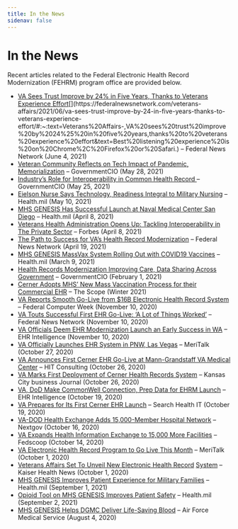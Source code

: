 ```yaml
---
title: In the News
sidenav: false
---
```

# In the News

Recent articles related to the Federal Electronic Health Record Modernization (FEHRM) program office are provided below.

* [VA Sees Trust Improve by 24% in Five Years, Thanks to Veterans Experience Effort](https://federalnewsnetwork.com/veterans-affairs/2021/06/va-sees-trust-improve-by-24-in-five-years-thanks-to-veterans-experience-effort/#:~:text=Veterans%20Affairs-,VA%20sees%20trust%20improve%20by%2024%25%20in%20five%20years,thanks%20to%20veterans%20experience%20effort&text=Best%20listening%20experience%20is%20on%20Chrome%2C%20Firefox%20or%20Safari.)[](https://federalnewsnetwork.com/veterans-affairs/2021/06/va-sees-trust-improve-by-24-in-five-years-thanks-to-veterans-experience-effort/#:~:text=Veterans%20Affairs-,VA%20sees%20trust%20improve%20by%2024%25%20in%20five%20years,thanks%20to%20veterans%20experience%20effort&text=Best%20listening%20experience%20is%20on%20Chrome%2C%20Firefox%20or%20Safari.) – Federal News Network (June 4, 2021)
* [Veteran Community Reflects on Tech Impact of Pandemic, Memorialization](file:///C:/Users/572538/Downloads/https:/governmentciomedia.com/veteran-community-reflects-tech-impact-pandemic-memorialization) – GovernmentCIO (May 28, 2021)
* [Industry’s Role for Interoperability in Common Health Record ](https://gcc02.safelinks.protection.outlook.com/?url=https%3A%2F%2Fgovernmentciomedia.com%2Findustrys-role-interoperability-common-health-record)– GovernmentCIO (May 25, 2021) 
* [Eielson Nurse Says Technology, Readiness Integral to Military Nursing](https://www.health.mil/News/Articles/2021/05/10/Eielson-nurse-says-technology-readiness-integral-to-military-nursing?page=7#pagingAnchor) – Health.mil (May 10, 2021)
* [MHS GENESIS Has Successful Launch at Naval Medical Center San Diego](https://health.mil/News/Articles/2021/04/08/MHS-GENESIS-has-successful-launch-at-Naval-Medical-Center-San-Diego) – Health.mil (April 8, 2021)
* [Veterans Health Administration Opens Up: Tackling Interoperability in The Private Sector](file:///C:/Users/572538/Downloads/https:/Caution-www.forbes.com/sites/forbestechcouncil/2021/04/08/veterans-health-administration-opens-up-tackling-interoperability-in-the-private-sector) – Forbes (April 8, 2021)
* [The Path to Success for VA’s Health Record Modernization](file:///C:/Users/572538/Downloads/https:/federalnewsnetwork.com/commentary/2021/04/the-path-to-success-for-vas-health-record-modernization) – Federal News Network (April 19, 2021)
* [MHS GENESIS MassVax System Rolling Out with COVID19 Vaccines](https://health.mil/News/Articles/2021/03/09/MHS-GENESIS-MassVax-system-rolling-out-with-COVID19-vaccines) – Health.mil (March 9, 2021)
* [Health Records Modernization Improving Care, Data Sharing Across Government](file:///C:/Users/572538/Downloads/https:/governmentciomedia.com/health-records-modernization-improving-care-data-sharing-across-government) – GovernmentCIO (February 1, 2021)
* [Cerner Adopts MHS’ New Mass Vaccination Process for their Commercial EHR](https://www.google.com/url?sa=t&rct=j&q=&esrc=s&source=web&cd=&ved=2ahUKEwjP4sPck_nwAhWBGVkFHf4DBT0QFjAAegQIAhAD&url=https%3A%2F%2Fhealth.mil%2FReference-Center%2FPublications%2F2021%2F02%2F01%2FThe-Scope-PEO-DHMS-External-Newsletter-Winter-2021&usg=AOvVaw14byk4mk0g8HSTQl0_Y-lP) – The Scope (Winter 2021)
* [VA Reports Smooth Go-Live from $16B Electronic Health Record System](https://fcw.com/articles/2020/11/10/veterans-affairs-health-record-golive.aspx) – Federal Computer Week (November 10, 2020)
* [VA Touts Successful First EHR Go-Live: ‘A Lot of Things Worked’](https://federalnewsnetwork.com/veterans-affairs/2020/11/va-touts-successful-first-ehr-go-live-a-lot-of-things-worked/) – Federal News Network (November 10, 2020)
* [VA Officials Deem EHR Modernization Launch an Early Success in WA](https://ehrintelligence.com/news/va-officials-deem-ehr-modernization-launch-an-early-success-in-wa) – EHR Intelligence (November 10, 2020)
* [VA Officially Launches EHR System in PNW, Las Vegas](https://www.meritalk.com/articles/va-officially-launches-ehr-system-in-pnw-las-vegas/) – MeriTalk (October 27, 2020)
* [VA Announces First Cerner EHR Go-Live at Mann-Grandstaff VA Medical Center](https://hitconsultant.net/2020/10/26/cerner-va-ehr-go-live-wa/#.X6XUdXmP6M9) – HIT Consulting (October 26, 2020)
* [VA Marks First Deployment of Cerner Health Records System](https://www.bizjournals.com/kansascity/news/2020/10/27/va-deploys-cerner-ehr-system-at-washington-center.html) – Kansas City business Journal (October 26, 2020)
* [VA, DoD Make CommonWell Connection, Prep Data for EHRM Launch](https://ehrintelligence.com/news/va-dod-make-commonwell-connection-prep-data-for-ehrm-launch) – EHR Intelligence (October 19, 2020)
* [VA Prepares for Its First Cerner EHR Launch](https://searchhealthit.techtarget.com/news/252490734/VA-prepares-for-its-first-Cerner-EHR-launch) – Search Health IT (October 19, 2020)
* [VA-DOD Health Exchange Adds 15,000-Member Hospital Network](https://www.nextgov.com/voices/aaron-boyd/13546/?oref=ng-post-author) – Nextgov (October 16, 2020)
* [VA Expands Health Information Exchange to 15,000 More Facilities](https://www.fedscoop.com/electronic-health-records-va-dod-additions/) – Fedscoop (October 14, 2020)
* [VA Electronic Health Record Program to Go Live This Month](https://www.meritalk.com/articles/va-electronic-health-record-program-to-go-live-this-month-officials-pledge/) – MeriTalk (October 1, 2020)
* [Veterans Affairs Set To Unveil New Electronic Health Record](https://khn.org/morning-breakout/veterans-affairs-set-to-unveil-new-electronic-health-record-system/) [System](https://khn.org/morning-breakout/veterans-affairs-set-to-unveil-new-electronic-health-record-system/) – Kaiser Health News (October 1, 2020)
* [MHS GENESIS Improves Patient Experience for Military Families](https://health.mil/News/Articles/2020/09/01/MHS-GENESIS-improves-patient-experience-for-military-families?type=Articles) – Health.mil (September 1, 2021)
* [Opioid Tool on MHS GENESIS Improves Patient Safety](https://www.health.mil/News/Articles/2020/09/01/Opioid-tool-on-MHS-GENESIS-improves-patient-safet) – Health.mil (September 2, 2021)
* [MHS GENESIS Helps DGMC Deliver Life-Saving Blood](ttps://www.airforcemedicine.af.mil/News/Display/Article/2300103/mhs-genesis-helps-dgmc-deliver-life-saving-blood/) – Air Force Medical Service (August 4, 2020)